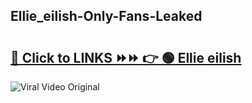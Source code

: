 
 ## Ellie_eilish-Only-Fans-Leaked

# <h2><a href="https://clipsfans.com/Ellie_eilish&ref=git">🔗 Click to LINKS ⏩⏩ 👉 🟢 Ellie eilish </a></h2>

<a href="https://clipsfans.com/Ellie_eilish&ref=git" rel="nofollow" data-target="animated-image.originalLink"><img src="https://i.ibb.co.com/xMMVF88/686577567.gif" alt="Viral Video Original" style="max-width: 100%; display: inline-block;" data-target="animated-image.originalImage"></a>

